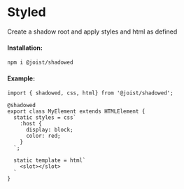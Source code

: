 # Styled

Create a shadow root and apply styles and html as defined

#### Installation:

```BASH
npm i @joist/shadowed
```

#### Example:

```TS
import { shadowed, css, html} from '@joist/shadowed';

@shadowed
export class MyElement extends HTMLElement {
  static styles = css`
    :host {
      display: block;
      color: red;
    }
  `;

  static template = html`
    <slot></slot>
  `
}
```
